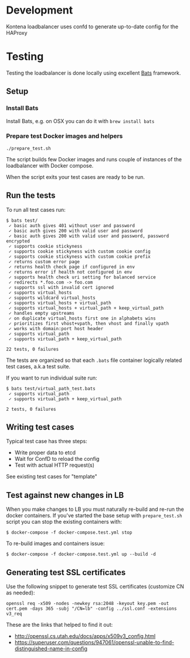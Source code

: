 # Development

Kontena loadbalancer uses confd to generate up-to-date config for the HAProxy


# Testing

Testing the loadbalancer is done locally using excellent [Bats](https://github.com/sstephenson/bats) framework.

## Setup

### Install Bats

Install Bats, e.g. on OSX you can do it with `brew install bats`

### Prepare test Docker images and helpers

```
./prepare_test.sh
```

The script builds few Docker images and runs couple of instances of the loadbalancer with Docker compose.

When the script exits your test cases are ready to be run.

## Run the tests

To run all test cases run:
```
$ bats test/
 ✓ basic auth gives 401 without user and password
 ✓ basic auth gives 200 with valid user and password
 ✓ basic auth gives 200 with valid user and password, password encrypted
 ✓ supports cookie stickyness
 ✓ supports cookie stickyness with custom cookie config
 ✓ supports cookie stickyness with custom cookie prefix
 ✓ returns custom error page
 ✓ returns health check page if configured in env
 ✓ returns error if health not configured in env
 ✓ supports health check uri setting for balanced service
 ✓ redirects *.foo.com -> foo.com
 ✓ supports ssl with invalid cert ignored
 ✓ supports virtual_hosts
 ✓ supports wildcard virtual_hosts
 ✓ supports virtual_hosts + virtual_path
 ✓ supports virtual_hosts + virtual_path + keep_virtual_path
 ✓ handles empty upstreams
 ✓ on duplicate virtual_hosts first one in alphabets wins
 ✓ prioritizes first vhost+vpath, then vhost and finally vpath
 ✓ works with domain:port host header
 ✓ supports virtual_path
 ✓ supports virtual_path + keep_virtual_path

22 tests, 0 failures
```

The tests are organized so that each `.bats` file container logically related test cases, a.k.a test suite.

If you want to run individual suite run:
```
$ bats test/virtual_path_test.bats
 ✓ supports virtual_path
 ✓ supports virtual_path + keep_virtual_path

2 tests, 0 failures
```

## Writing test cases

Typical test case has three steps:
- Write proper data to etcd
- Wait for ConfD to reload the config
- Test with actual HTTP request(s)

See existing test cases for "template"

## Test against new changes in LB

When you make changes to LB you must naturally re-build and re-run the docker containers. If you've started the base setup with `prepare_test.sh` script you can stop the existing containers with:
```
$ docker-compose -f docker-compose.test.yml stop
```

To re-build images and containers issue:
```
$ docker-compose -f docker-compose.test.yml up --build -d
```

## Generating test SSL certificates
Use the following snippet to generate test SSL certificates (customize CN as needed):
```
openssl req -x509 -nodes -newkey rsa:2048 -keyout key.pem -out cert.pem -days 365 -subj "/CN=lb" -config ../ssl.conf -extensions v3_req
```
These are the links that helped to find it out:
 - http://openssl.cs.utah.edu/docs/apps/x509v3_config.html
 - https://superuser.com/questions/947061/openssl-unable-to-find-distinguished-name-in-config